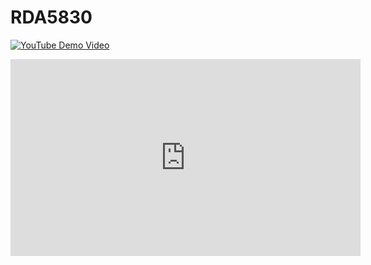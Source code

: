 # RDA5830

[![YouTube Demo Video](https://img.youtube.com/vi/https://www.youtube.com/watch?v=4nmDVcWsHdc/0.jpg)](https://www.youtube.com/watch?v=4nmDVcWsHdc)

<iframe width="560" height="315"
src="https://www.youtube.com/watch?v=4nmDVcWsHdc" 
frameborder="0" 
allow="accelerometer; autoplay; encrypted-media; gyroscope; picture-in-picture" 
allowfullscreen></iframe>
